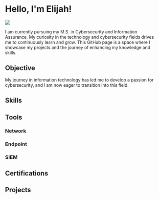 # Hello, I'm Elijah!
<a href="https://www.linkedin.com/in/elijah-mcintyre-2345abc/" target="_blank">
    <img src="https://img.shields.io/badge/-LinkedIn-0072b1?&style=for-the-badge&logo=linkedin&logoColor=white" />
</a>



I am currently pursuing my M.S. in Cybersecurity and Information Assurance. My curiosity in the technology and cybersecurity fields
drives me to continuously learn and grow. This GitHub page is a space where I showcase my projects and the journey of enhancing my knowledge and skills.

## Objective


My journey in information technology has led me to develop a passion for cybersecurity, and I am now eager to transition into this field.

## Skills


## Tools


### Network


### Endpoint


### SIEM


## Certifications


## Projects
